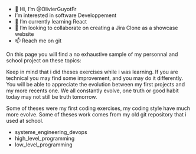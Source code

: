 - 👋 Hi, I’m @OlivierGuyotFr
- I’m interested in software Developpement
- 🌱 I’m currently learning React
- 💞️ I’m looking to collaborate on creating a Jira Clone as a showcase website
- 📫 Reach me on git

On this page you will find a no exhaustive sample of my personnal and school project on these topics:

Keep in mind that i did theses exercises while i was learning. If you are technical you may find some improvement, and you may do it differently. You will be able to appreciate the evolution between my first projects and my more recents one. We all constantly evolve, one truth or good habit today may not still be truth tomorrow.

Some of theses were my first coding exercises, my coding style have much more evolve. Some of theses work comes from my old git repository that i used at school.
- systeme_engineering_devops
- high_level_programming
- low_level_programming
